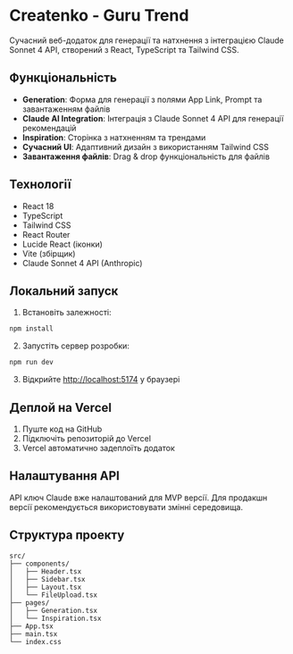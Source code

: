 # Createnko - Guru Trend

Сучасний веб-додаток для генерації та натхнення з інтеграцією Claude Sonnet 4 API, створений з React, TypeScript та Tailwind CSS.

## Функціональність

- **Generation**: Форма для генерації з полями App Link, Prompt та завантаженням файлів
- **Claude AI Integration**: Інтеграція з Claude Sonnet 4 API для генерації рекомендацій
- **Inspiration**: Сторінка з натхненням та трендами
- **Сучасний UI**: Адаптивний дизайн з використанням Tailwind CSS
- **Завантаження файлів**: Drag & drop функціональність для файлів

## Технології

- React 18
- TypeScript
- Tailwind CSS
- React Router
- Lucide React (іконки)
- Vite (збірщик)
- Claude Sonnet 4 API (Anthropic)

## Локальний запуск

1. Встановіть залежності:
```bash
npm install
```

2. Запустіть сервер розробки:
```bash
npm run dev
```

3. Відкрийте [http://localhost:5174](http://localhost:5174) у браузері

## Деплой на Vercel

1. Пуште код на GitHub
2. Підключіть репозиторій до Vercel
3. Vercel автоматично задеплоїть додаток

## Налаштування API

API ключ Claude вже налаштований для MVP версії. Для продакшн версії рекомендується використовувати змінні середовища.

## Структура проекту

```
src/
├── components/
│   ├── Header.tsx
│   ├── Sidebar.tsx
│   ├── Layout.tsx
│   └── FileUpload.tsx
├── pages/
│   ├── Generation.tsx
│   └── Inspiration.tsx
├── App.tsx
├── main.tsx
└── index.css
```
